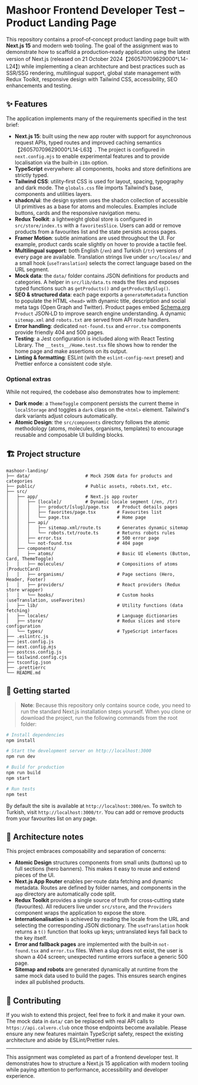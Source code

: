 # Mashoor Frontend Developer Test – Product Landing Page

This repository contains a proof‑of‑concept product landing page built with **Next.js 15** and modern web tooling.  The goal of the assignment was to demonstrate how to scaffold a production‑ready application using the latest version of Next.js (released on 21 October 2024【260570709629000†L14-L24】) while implementing a clean architecture and best practices such as SSR/SSG rendering, multilingual support, global state management with Redux Toolkit, responsive design with Tailwind CSS, accessibility, SEO enhancements and testing.

## ✨ Features

The application implements many of the requirements specified in the test brief:

- **Next.js 15**: built using the new app router with support for asynchronous request APIs, typed routes and improved caching semantics【260570709629000†L14-L63】.  The project is configured in `next.config.mjs` to enable experimental features and to provide localisation via the built‑in `i18n` option.
- **TypeScript** everywhere: all components, hooks and store definitions are strictly typed.
- **Tailwind CSS**: utility‑first CSS is used for layout, spacing, typography and dark mode.  The `globals.css` file imports Tailwind’s base, components and utilities layers.
- **shadcn/ui**: the design system uses the shadcn collection of accessible UI primitives as a base for atoms and molecules.  Examples include buttons, cards and the responsive navigation menu.
- **Redux Toolkit**: a lightweight global store is configured in `src/store/index.ts` with a `favoritesSlice`.  Users can add or remove products from a favourites list and the state persists across pages.
- **Framer Motion**: subtle animations are used throughout the UI.  For example, product cards scale slightly on hover to provide a tactile feel.
- **Multilingual support**: both English (`/en`) and Turkish (`/tr`) versions of every page are available.  Translation strings live under `src/locales/` and a small hook (`useTranslation`) selects the correct language based on the URL segment.
- **Mock data**: the `data/` folder contains JSON definitions for products and categories.  A helper in `src/lib/data.ts` reads the files and exposes typed functions such as `getProducts()` and `getProductBySlug()`.
- **SEO & structured data**: each page exports a `generateMetadata` function to populate the HTML `<head>` with dynamic title, description and social meta tags (Open Graph and Twitter).  Product pages embed [Schema.org](https://schema.org) `Product` JSON‑LD to improve search engine understanding.  A dynamic `sitemap.xml` and `robots.txt` are served from API route handlers.
- **Error handling**: dedicated `not-found.tsx` and `error.tsx` components provide friendly 404 and 500 pages.
- **Testing**: a Jest configuration is included along with React Testing Library.  The `__tests__/Home.test.tsx` file shows how to render the home page and make assertions on its output.
- **Linting & formatting**: ESLint (with the `eslint-config-next` preset) and Prettier enforce a consistent code style.

### Optional extras

While not required, the codebase also demonstrates how to implement:

- **Dark mode**: a `ThemeToggle` component persists the current theme in `localStorage` and toggles a `dark` class on the `<html>` element.  Tailwind's dark variants adjust colours automatically.
- **Atomic Design**: the `src/components` directory follows the atomic methodology (atoms, molecules, organisms, templates) to encourage reusable and composable UI building blocks.

## 🏗️ Project structure

```
mashoor-landing/
├── data/                     # Mock JSON data for products and categories
├── public/                   # Public assets, robots.txt, etc.
├── src/
│   ├── app/                  # Next.js app router
│   │   ├── [locale]/         # Dynamic locale segment (/en, /tr)
│   │   │   ├── product/[slug]/page.tsx   # Product details pages
│   │   │   ├── favorites/page.tsx        # Favourites list
│   │   │   └── page.tsx                  # Home page
│   │   ├── api/
│   │   │   ├── sitemap.xml/route.ts      # Generates dynamic sitemap
│   │   │   └── robots.txt/route.ts       # Returns robots rules
│   │   ├── error.tsx                     # 500 error page
│   │   └── not-found.tsx                 # 404 page
│   ├── components/
│   │   ├── atoms/                        # Basic UI elements (Button, Card, ThemeToggle)
│   │   ├── molecules/                    # Compositions of atoms (ProductCard)
│   │   ├── organisms/                    # Page sections (Hero, Header, Footer)
│   │   ├── providers/                    # React providers (Redux store wrapper)
│   │   └── hooks/                        # Custom hooks (useTranslation, useFavorites)
│   ├── lib/                              # Utility functions (data fetching)
│   ├── locales/                          # Language dictionaries
│   ├── store/                            # Redux slices and store configuration
│   └── types/                            # TypeScript interfaces
├── .eslintrc.js
├── jest.config.js
├── next.config.mjs
├── postcss.config.js
├── tailwind.config.cjs
├── tsconfig.json
├── .prettierrc
└── README.md
```

## 🚀 Getting started

> **Note**: Because this repository only contains source code, you need to run the standard Next.js installation steps yourself.  When you clone or download the project, run the following commands from the root folder:

```bash
# Install dependencies
npm install

# Start the development server on http://localhost:3000
npm run dev

# Build for production
npm run build
npm start

# Run tests
npm test
```

By default the site is available at `http://localhost:3000/en`.  To switch to Turkish, visit `http://localhost:3000/tr`.  You can add or remove products from your favourites list on any page.

## 🧠 Architecture notes

This project embraces composability and separation of concerns:

* **Atomic Design** structures components from small units (buttons) up to full sections (hero banners).  This makes it easy to reuse and extend pieces of the UI.
* **Next.js App Router** enables per‑route data fetching and dynamic metadata.  Routes are defined by folder names, and components in the `app` directory are automatically code split.
* **Redux Toolkit** provides a single source of truth for cross‑cutting state (favourites).  All reducers live under `src/store`, and the `Providers` component wraps the application to expose the store.
* **Internationalisation** is achieved by reading the locale from the URL and selecting the corresponding JSON dictionary.  The `useTranslation` hook returns a `t()` function that looks up keys; untranslated keys fall back to the key itself.
* **Error and fallback pages** are implemented with the built‑in `not-found.tsx` and `error.tsx` files.  When a slug does not exist, the user is shown a 404 screen; unexpected runtime errors surface a generic 500 page.
* **Sitemap and robots** are generated dynamically at runtime from the same mock data used to build the pages.  This ensures search engines index all published products.

## 📢 Contributing

If you wish to extend this project, feel free to fork it and make it your own.  The mock data in `data/` can be replaced with real API calls to `https://api.calvero.club` once those endpoints become available.  Please ensure any new features maintain TypeScript safety, respect the existing architecture and abide by ESLint/Prettier rules.

---

This assignment was completed as part of a frontend developer test.  It demonstrates how to structure a Next.js 15 application with modern tooling while paying attention to performance, accessibility and developer experience.